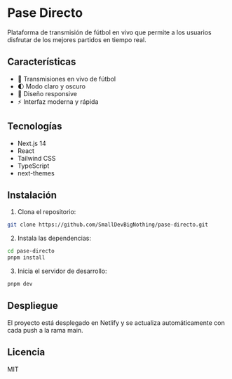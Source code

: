 # Pase Directo

Plataforma de transmisión de fútbol en vivo que permite a los usuarios disfrutar de los mejores partidos en tiempo real.

## Características

- 🎥 Transmisiones en vivo de fútbol
- 🌓 Modo claro y oscuro
- 📱 Diseño responsive
- ⚡ Interfaz moderna y rápida

## Tecnologías

- Next.js 14
- React
- Tailwind CSS
- TypeScript
- next-themes

## Instalación

1. Clona el repositorio:
```bash
git clone https://github.com/SmallDevBigNothing/pase-directo.git
```

2. Instala las dependencias:
```bash
cd pase-directo
pnpm install
```

3. Inicia el servidor de desarrollo:
```bash
pnpm dev
```

## Despliegue

El proyecto está desplegado en Netlify y se actualiza automáticamente con cada push a la rama main.

## Licencia

MIT 
